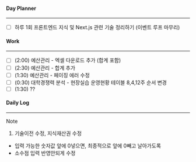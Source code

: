 
#### Day Planner
---
- [ ] 하루 1회 프론트엔드 지식 및 Next.js 관련 기술 정리하기 (이벤트 루프 마무리)


#### Work
---
- [ ] (2:00) 예산관리 - 엑셀 다운로드 추가 (합계 포함)
- [ ] (2:30) 예산관리 - 합계 추가
- [ ] (1:30) 예산관리 - 페이징 에러 수정
- [ ] (0:30) 대학경쟁력 분석 - 현장실습 운영현황 테이블 8,4,12주 순서 변경
- [ ] (1:30) ?? 

#### Daily Log
---
> [!note]
> 1. 기술이전 수정, 지식재산권 수정
> - 입력 가능한 숫자값 앞에 0넣으면, 최종적으로 앞에 0빼고 날아가도록
> - 소수점 입력 반영안되게 수정
 